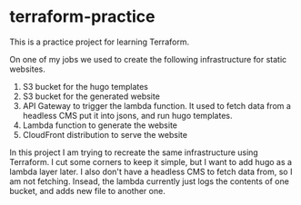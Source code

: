 # terraform-practice

This is a practice project for learning Terraform.

On one of my jobs we used to create the following infrastructure for static websites.

1. S3 bucket for the hugo templates
1. S3 bucket for the generated website
1. API Gateway to trigger the lambda function. It used to fetch data from a headless CMS put it into jsons, and run hugo templates.
1. Lambda function to generate the website
1. CloudFront distribution to serve the website

In this project I am trying to recreate the same infrastructure using Terraform. I cut some corners to keep it simple, but I want to add hugo as a lambda layer later. I also don't have a headless CMS to fetch data from, so I am not fetching. Insead, the lambda currently just logs the contents of one bucket, and adds new file to another one.